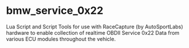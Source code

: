 # bmw_service_0x22
Lua Script and Script Tools for use with RaceCapture (by AutoSportLabs) hardware to enable collection of realtime OBDII Service 0x22 Data from various ECU modules throughout the vehicle.
